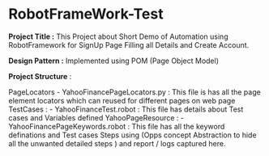 # RobotFrameWork-Test
**Project Title :**
 This Project about Short Demo of Automation using RobotFramework for SignUp Page Filling all Details and Create Account.

 **Design Pattern :**
 Implemented using POM (Page Object Model)

 **Project Structure** :
   
   PageLocators 
    - YahooFinancePageLocators.py : This file is has all the page element locators which can reused for different pages on web page 
   TestCases : 
    - YahooFinanceTest.robot : This file has details about Test cases and Variables defined 
    YahooPageResource :
    - YahooFinancePageKeywords.robot : This file has all the keyword definations and Test cases Steps using (Opps concept Abstraction to hide all the unwanted detailed steps ) and report / logs captured here.
